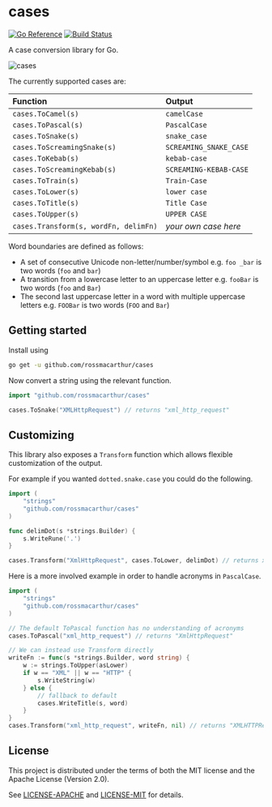 # cases

[![Go Reference](https://pkg.go.dev/badge/rossmacarthur/cases/format.svg)](https://pkg.go.dev/github.com/rossmacarthur/cases)
[![Build Status](https://img.shields.io/github/actions/workflow/status/rossmacarthur/cases/build.yaml?branch=trunk)](https://github.com/rossmacarthur/cases/actions/workflows/build.yaml)

A case conversion library for Go.

![cases](https://github.com/rossmacarthur/cases/assets/17109887/ab3a4c71-6090-49f3-a67f-b1ab395999c6)

The currently supported cases are:

| Function                              | Output                 |
| :------------------------------------ | :--------------------- |
| `cases.ToCamel(s)`                    | `camelCase`            |
| `cases.ToPascal(s)`                   | `PascalCase`           |
| `cases.ToSnake(s)`                    | `snake_case`           |
| `cases.ToScreamingSnake(s)`           | `SCREAMING_SNAKE_CASE` |
| `cases.ToKebab(s)`                    | `kebab-case`           |
| `cases.ToScreamingKebab(s)`           | `SCREAMING-KEBAB-CASE` |
| `cases.ToTrain(s)`                    | `Train-Case`           |
| `cases.ToLower(s)`                    | `lower case`           |
| `cases.ToTitle(s)`                    | `Title Case`           |
| `cases.ToUpper(s)`                    | `UPPER CASE`           |
| `cases.Transform(s, wordFn, delimFn)` | *your own case here*   |

Word boundaries are defined as follows:
- A set of consecutive Unicode non-letter/number/symbol e.g. `foo _bar` is two
  words (`foo` and `bar`)
- A transition from a lowercase letter to an uppercase letter e.g. `fooBar` is
  two words (`foo` and `Bar`)
- The second last uppercase letter in a word with multiple uppercase letters
  e.g. `FOOBar` is two words (`FOO` and `Bar`)

## Getting started

Install using

```sh
go get -u github.com/rossmacarthur/cases
```

Now convert a string using the relevant function.

```go
import "github.com/rossmacarthur/cases"

cases.ToSnake("XMLHttpRequest") // returns "xml_http_request"
```

## Customizing

This library also exposes a `Transform` function which allows flexible
customization of the output.

For example if you wanted `dotted.snake.case` you could do the following.

```go
import (
    "strings"
    "github.com/rossmacarthur/cases"
)

func delimDot(s *strings.Builder) {
    s.WriteRune('.')
}

cases.Transform("XmlHttpRequest", cases.ToLower, delimDot) // returns xml.http.request
```

Here is a more involved example in order to handle acronyms in `PascalCase`.

```go
import (
    "strings"
    "github.com/rossmacarthur/cases"
)

// The default ToPascal function has no understanding of acronyms
cases.ToPascal("xml_http_request") // returns "XmlHttpRequest"

// We can instead use Transform directly
writeFn := func(s *strings.Builder, word string) {
    w := strings.ToUpper(asLower)
    if w == "XML" || w == "HTTP" {
        s.WriteString(w)
    } else {
        // fallback to default
        cases.WriteTitle(s, word)
    }
}
cases.Transform("xml_http_request", writeFn, nil) // returns "XMLHTTPRequest"
```

## License

This project is distributed under the terms of both the MIT license and the
Apache License (Version 2.0).

See [LICENSE-APACHE](LICENSE-APACHE) and [LICENSE-MIT](LICENSE-MIT) for details.
